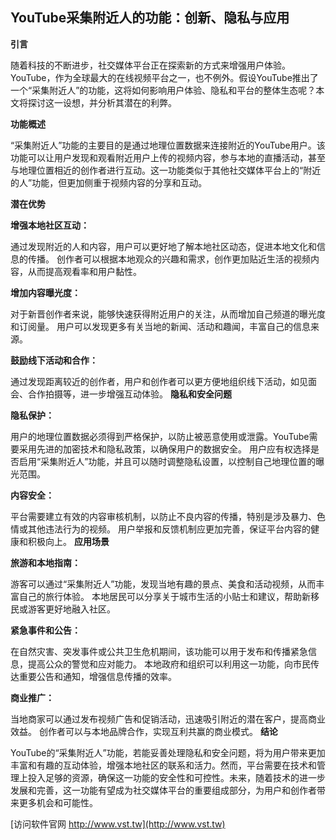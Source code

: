 ## **YouTube采集附近人的功能：创新、隐私与应用**
**引言**

随着科技的不断进步，社交媒体平台正在探索新的方式来增强用户体验。YouTube，作为全球最大的在线视频平台之一，也不例外。假设YouTube推出了一个“采集附近人”的功能，这将如何影响用户体验、隐私和平台的整体生态呢？本文将探讨这一设想，并分析其潜在的利弊。

**功能概述**

“采集附近人”功能的主要目的是通过地理位置数据来连接附近的YouTube用户。该功能可以让用户发现和观看附近用户上传的视频内容，参与本地的直播活动，甚至与地理位置相近的创作者进行互动。这一功能类似于其他社交媒体平台上的“附近的人”功能，但更加侧重于视频内容的分享和互动。

**潜在优势**

**增强本地社区互动：**

通过发现附近的人和内容，用户可以更好地了解本地社区动态，促进本地文化和信息的传播。
创作者可以根据本地观众的兴趣和需求，创作更加贴近生活的视频内容，从而提高观看率和用户黏性。

**增加内容曝光度：**

对于新晋创作者来说，能够快速获得附近用户的关注，从而增加自己频道的曝光度和订阅量。
用户可以发现更多有关当地的新闻、活动和趣闻，丰富自己的信息来源。

**鼓励线下活动和合作：**

通过发现距离较近的创作者，用户和创作者可以更方便地组织线下活动，如见面会、合作拍摄等，进一步增强互动体验。
**隐私和安全问题**

**隐私保护：**

用户的地理位置数据必须得到严格保护，以防止被恶意使用或泄露。YouTube需要采用先进的加密技术和隐私政策，以确保用户的数据安全。
用户应有权选择是否启用“采集附近人”功能，并且可以随时调整隐私设置，以控制自己地理位置的曝光范围。

**内容安全：**

平台需要建立有效的内容审核机制，以防止不良内容的传播，特别是涉及暴力、色情或其他违法行为的视频。
用户举报和反馈机制应更加完善，保证平台内容的健康和积极向上。
**应用场景**

**旅游和本地指南：**

游客可以通过“采集附近人”功能，发现当地有趣的景点、美食和活动视频，从而丰富自己的旅行体验。
本地居民可以分享关于城市生活的小贴士和建议，帮助新移民或游客更好地融入社区。

**紧急事件和公告：**

在自然灾害、突发事件或公共卫生危机期间，该功能可以用于发布和传播紧急信息，提高公众的警觉和应对能力。
本地政府和组织可以利用这一功能，向市民传达重要公告和通知，增强信息传播的效率。

**商业推广：**

当地商家可以通过发布视频广告和促销活动，迅速吸引附近的潜在客户，提高商业效益。
创作者可以与本地品牌合作，实现互利共赢的商业模式。
**结论**

YouTube的“采集附近人”功能，若能妥善处理隐私和安全问题，将为用户带来更加丰富和有趣的互动体验，增强本地社区的联系和活力。然而，平台需要在技术和管理上投入足够的资源，确保这一功能的安全性和可控性。未来，随着技术的进一步发展和完善，这一功能有望成为社交媒体平台的重要组成部分，为用户和创作者带来更多机会和可能性。


[访问软件官网 http://www.vst.tw](http://www.vst.tw)

